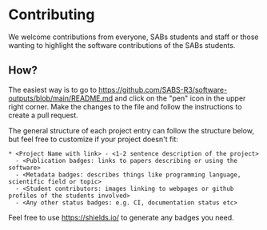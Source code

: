# Contributing

We welcome contributions from everyone, SABs students and staff or those wanting to highlight the software contributions of the SABs students.

## How?

The easiest way is to go to https://github.com/SABS-R3/software-outputs/blob/main/README.md and click on the "pen" icon in the upper right corner. Make the changes to the file and follow the instructions to create a pull request.

The general structure of each project entry can follow the structure below, but feel free to customize if your project doesn't fit:

```
* <Project Name with link> - <1-2 sentence description of the project>
  - <Publication badges: links to papers describing or using the software>
  - <Metadata badges: describes things like programming language, scientific field or topic>
  - <Student contributors: images linking to webpages or github profiles of the students involved>
  - <Any other status badges: e.g. CI, documentation status etc>
```

Feel free to use https://shields.io/ to generate any badges you need.